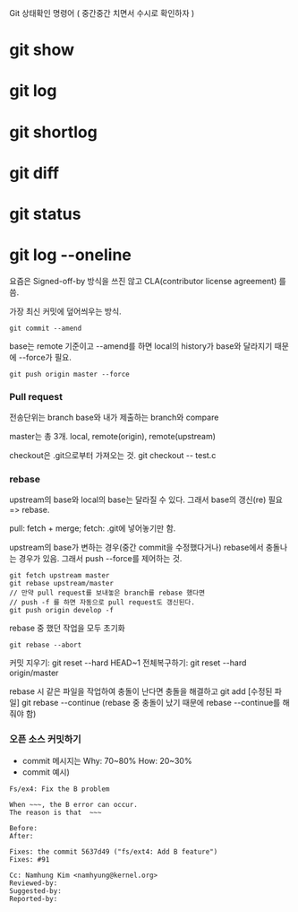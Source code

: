 Git 상태확인 명령어
( 중간중간 치면서 수시로 확인하자 )
# git show
# git log
# git shortlog
# git diff
# git status
# git log --oneline

요즘은 Signed-off-by 방식을 쓰진 않고 CLA(contributor license agreement) 를 씀.

가장 최신 커밋에 덮어씌우는 방식.
```
git commit --amend
```

base는 remote 기준이고 --amend를 하면 local의 history가 base와 달라지기 때문에 --force가 필요.
```
git push origin master --force
```

### Pull request
전송단위는 branch
base와 내가 제출하는 branch와 compare


master는 총 3개. local, remote(origin), remote(upstream)


checkout은 .git으로부터 가져오는 것.
git checkout -- test.c

### rebase
upstream의 base와 local의 base는 달라질 수 있다. 그래서 base의 갱신(re) 필요 => rebase.

pull: fetch + merge;
fetch: .git에 넣어놓기만 함.

upstream의 base가 변하는 경우(중간 commit을 수정했다거나) rebase에서 충돌나는 경우가 있음. 그래서 push --force를 제어하는 것.

```
git fetch upstream master
git rebase upstream/master
// 만약 pull request를 보내놓은 branch를 rebase 했다면
// push -f 를 하면 자동으로 pull request도 갱신된다.
git push origin develop -f
```

rebase 중 했던 작업을 모두 초기화
```
git rebase --abort
```

커밋 지우기: git reset --hard HEAD~1
전체복구하기: git reset --hard origin/master

rebase 시 같은 파일을 작업하여 충돌이 난다면 충돌을 해결하고
git add [수정된 파일]
git rebase --continue (rebase 중 충돌이 났기 때문에 rebase --continue를 해줘야 함)


### 오픈 소스 커밋하기

- commit 메시지는 Why: 70~80% How: 20~30%
- commit 예시)
```
Fs/ex4: Fix the B problem

When ~~~, the B error can occur.
The reason is that  ~~~

Before: 
After: 

Fixes: the commit 5637d49 ("fs/ext4: Add B feature")
Fixes: #91

Cc: Namhung Kim <namhyung@kernel.org>
Reviewed-by:
Suggested-by:
Reported-by:
```
